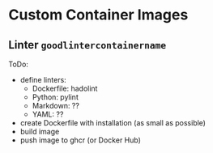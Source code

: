 # Custom Container Images

## Linter `goodlintercontainername`

ToDo:
- define linters:
  - Dockerfile: hadolint
  - Python: pylint
  - Markdown: ??
  - YAML: ??
- create Dockerfile with installation (as small as possible)
- build image
- push image to ghcr (or Docker Hub)
